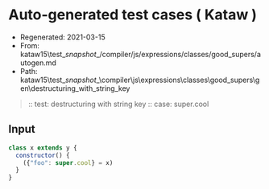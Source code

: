 # Auto-generated test cases ( Kataw )
- Regenerated: 2021-03-15
- From: kataw15\test\__snapshot__/compiler/js/expressions/classes/good_supers/autogen.md
- Path: kataw15\test\__snapshot__\compiler\js\expressions\classes\good_supers\gen\destructuring_with_string_key
> :: test: destructuring with string key
> :: case: super.cool
## Input

`````js
class x extends y {
  constructor() {
    ({"foo": super.cool} = x)
  }
}
`````
